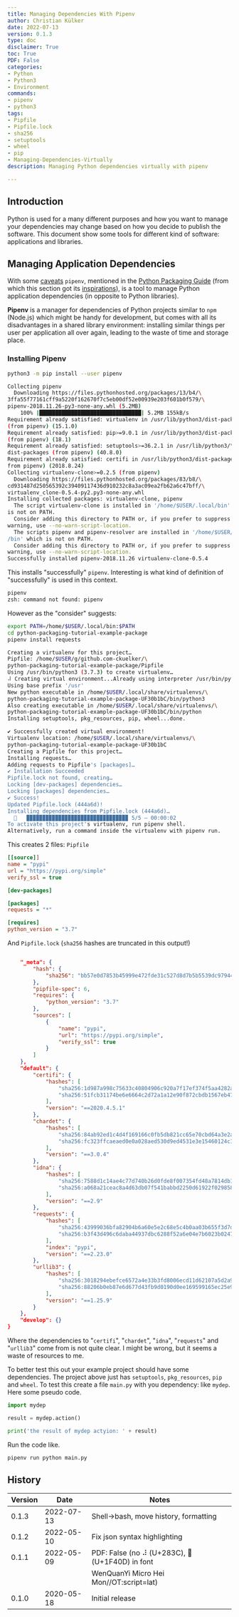 ```yaml
---
title: Managing Dependencies With Pipenv
author: Christian Külker
date: 2022-07-13
version: 0.1.3
type: doc
disclaimer: True
toc: True
PDF: False
categories:
- Python
- Python3
- Environment
commands:
- pipenv
- python3
tags:
- Pipfile
- Pipfile.lock
- sha256
- setuptools
- wheel
- pip
- Managing-Dependencies-Virtually
description: Managing Python dependencies virtually with pipenv

---
```


## Introduction

Python is used for a many different purposes and how you want to manage your
dependencies may change based on how you decide to publish the software. This
document show some tools for different kind of software: applications and
libraries.

## Managing Application Dependencies

With some [caveats] `pipenv`, mentioned in the [Python Packaging Guide] (from
which this section got its [inspirations]), is a tool to manage Python
application dependencies (in opposite to Python libraries).

**Pipenv** is a manager for dependencies of Python projects similar to `npm`
(Node.js) which might be handy for development, but comes with all its
disadvantages in a shared library environment: installing similar things per
user per application all over again, leading to the waste of time and storage
place.

### Installing Pipenv

```bash
python3 -m pip install --user pipenv

Collecting pipenv
  Downloading https://files.pythonhosted.org/packages/13/b4/\
3ffa55f77161cff9a5220f162670f7c5eb00df52e00939e203f601b0f579/\
pipenv-2018.11.26-py3-none-any.whl (5.2MB)
    100% |████████████████████████████████| 5.2MB 155kB/s
Requirement already satisfied: virtualenv in /usr/lib/python3/dist-packages \
(from pipenv) (15.1.0)
Requirement already satisfied: pip>=9.0.1 in /usr/lib/python3/dist-packages \
(from pipenv) (18.1)
Requirement already satisfied: setuptools>=36.2.1 in /usr/lib/python3/\
dist-packages (from pipenv) (40.8.0)
Requirement already satisfied: certifi in /usr/lib/python3/dist-packages (\
from pipenv) (2018.8.24)
Collecting virtualenv-clone>=0.2.5 (from pipenv)
  Downloading https://files.pythonhosted.org/packages/83/b8/\
cd931487d250565392c39409117436d910232c8a3ac09ea2fb62a6c47bff/\
virtualenv_clone-0.5.4-py2.py3-none-any.whl
Installing collected packages: virtualenv-clone, pipenv
  The script virtualenv-clone is installed in '/home/$USER/.local/bin' which \
is not on PATH.
  Consider adding this directory to PATH or, if you prefer to suppress this \
warning, use --no-warn-script-location.
  The scripts pipenv and pipenv-resolver are installed in '/home/$USER/.local\
/bin' which is not on PATH.
  Consider adding this directory to PATH or, if you prefer to suppress this \
warning, use --no-warn-script-location.
Successfully installed pipenv-2018.11.26 virtualenv-clone-0.5.4
```

This installs "successfully" `pipenv`. Interesting is what kind of definition
of "successfully" is used in this context.

```bash
pipenv
zsh: command not found: pipenv
```
However as the "consider" suggests:

```bash
export PATH=/home/$USER/.local/bin:$PATH
cd python-packaging-tutorial-example-package
pipenv install requests

Creating a virtualenv for this project…
Pipfile: /home/$USER/g/github.com-ckuelker/\
python-packaging-tutorial-example-package/Pipfile
Using /usr/bin/python3 (3.7.3) to create virtualenv…
⠼ Creating virtual environment...Already using interpreter /usr/bin/python3
Using base prefix '/usr'
New python executable in /home/$USER/.local/share/virtualenvs/\
python-packaging-tutorial-example-package-UF30b1bC/bin/python3
Also creating executable in /home/$USER/.local/share/virtualenvs/\
python-packaging-tutorial-example-package-UF30b1bC/bin/python
Installing setuptools, pkg_resources, pip, wheel...done.

✔ Successfully created virtual environment!
Virtualenv location: /home/$USER/.local/share/virtualenvs/\
python-packaging-tutorial-example-package-UF30b1bC
Creating a Pipfile for this project…
Installing requests…
Adding requests to Pipfile's [packages]…
✔ Installation Succeeded
Pipfile.lock not found, creating…
Locking [dev-packages] dependencies…
Locking [packages] dependencies…
✔ Success!
Updated Pipfile.lock (444a6d)!
Installing dependencies from Pipfile.lock (444a6d)…
  🐍   ▉▉▉▉▉▉▉▉▉▉▉▉▉▉▉▉▉▉▉▉▉▉▉▉▉▉▉▉▉▉▉▉ 5/5 — 00:00:02
To activate this project's virtualenv, run pipenv shell.
Alternatively, run a command inside the virtualenv with pipenv run.
```

This creates 2 files: `Pipfile`

```ini
[[source]]
name = "pypi"
url = "https://pypi.org/simple"
verify_ssl = true

[dev-packages]

[packages]
requests = "*"

[requires]
python_version = "3.7"
```

And `Pipfile.lock` (`sha256` hashes are truncated in this output!)

```json

    "_meta": {
        "hash": {
            "sha256": "bb57e0d7853b45999e472fde31c527d8d7b5b5539dc979444a6d"
        },
        "pipfile-spec": 6,
        "requires": {
            "python_version": "3.7"
        },
        "sources": [
            {
                "name": "pypi",
                "url": "https://pypi.org/simple",
                "verify_ssl": true
            }
        ]
    },
    "default": {
        "certifi": {
            "hashes": [
                "sha256:1d987a998c75633c40804906c920a7f17ef374f5aa4282abd304",
                "sha256:51fcb31174be6e6664c2d72a1a12e90f872cbdb1567eb47b6519"
            ],
            "version": "==2020.4.5.1"
        },
        "chardet": {
            "hashes": [
                "sha256:84ab92ed1c4d4f169166c0fb5db821cc65e70cbd64a3e2a5eaae",
                "sha256:fc323ffcaeaed0e0a028aed530d9ed4531e3e15460124c106691"
            ],
            "version": "==3.0.4"
        },
        "idna": {
            "hashes": [
                "sha256:7588d1c14ae4c77d740b26d0fde8f007354fd48a7814db15b7cb",
                "sha256:a068a21ceac8a4d63db07f541babbd2250d61922f029858365fa"
            ],
            "version": "==2.9"
        },
        "requests": {
            "hashes": [
                "sha256:43999036bfa82904b6a60e5e2c68e5c4b0aa03b655f3d7d73fee",
                "sha256:b3f43d496c6daba44937dbc6288f52a6e04e7b6023b0247817e6"
            ],
            "index": "pypi",
            "version": "==2.23.0"
        },
        "urllib3": {
            "hashes": [
                "sha256:3018294ebefce6572a4e33b3fd8006ecd11d62107a5d2a963527",
                "sha256:88206b0eb87e6d677d43fb9d0190d0ee169599165ec25e9d9115"
            ],
            "version": "==1.25.9"
        }
    },
    "develop": {}
}
```

Where the dependencies to "`certifi`", "`chardet`", "`idna`", "`requests`" and
"`urllib3`" come from is not quite clear. I might be wrong, but it seems a
waste of resources to me.

To better test this out your example project should have some dependencies. The
project above just has `setuptools`, `pkg_resources`, `pip` and  `wheel`. To
test this create a file `main.py` with you dependency: like `mydep`. Here some
pseudo code.

```python
import mydep

result = mydep.action()

print('the result of mydep actyion: ' + result)
```

Run the code like.

```bash
pipenv run python main.py
```

## History

| Version | Date       | Notes                                                |
| ------- | ---------- | ---------------------------------------------------- |
| 0.1.3   | 2022-07-13 | Shell->bash, move history, formatting                |
| 0.1.2   | 2022-05-10 | Fix json syntax highlighting                         |
| 0.1.1   | 2022-05-09 | PDF: False (no ⠼ (U+283C), 🐍 (U+1F40D) in font      |
|         |            | WenQuanYi Micro Hei Mon//OT:script=lat)              |
| 0.1.0   | 2020-05-18 | Initial release                                      |

[Python Packaging Guide]: https://packaging.python.org/
[inspirations]: https://packaging.python.org/tutorials/managing-dependencies/
[caveats]: https://packaging.python.org/tutorials/managing-dependencies/#recommendation-caveats-as-of-april-2020

